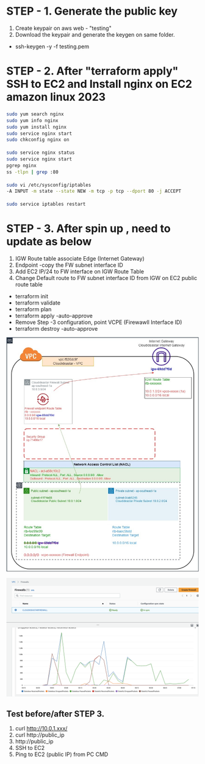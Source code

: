 # STEP - 1. Generate the public key


1. Create keypair on aws web - "testing"
2. Download the keypair and generate the keygen on same folder.
  - ssh-keygen -y -f testing.pem

# STEP - 2. After "terraform apply" SSH to EC2 and Install nginx on EC2 amazon linux 2023
```bash
sudo yum search nginx
sudo yum info nginx
sudo yum install nginx
sudo service nginx start
sudo chkconfig nginx on

sudo service nginx status
sudo service nginx start
pgrep nginx
ss -tlpn | grep :80

sudo vi /etc/sysconfig/iptables
-A INPUT -m state --state NEW -m tcp -p tcp --dport 80 -j ACCEPT

sudo service iptables restart
```
# STEP - 3. After spin up , need to update as below

1. IGW Route table associate Edge (Internet Gateway)
2. Endpoint -copy the FW subnet interface ID
3. Add EC2 IP/24 to FW interface on IGW Route Table
4. Change Default route to FW subnet interface ID from IGW on EC2 public route table

  - terraform init
  - terraform validate
  - terraform plan
  - terraform apply -auto-approve
  - Remove Step -3 configuration, point VCPE (Firewawll Interface ID)
  - terraform destroy -auto-approve
  
![header image](cloudideastar_nfw.jpg)

![header image](AWS_NFW.png)



## Test before/after  STEP 3.
1. curl http://10.0.1.xxx/
2. curl http://public_ip
3. http://public_ip
4. SSH to EC2
5. Ping to EC2 (public IP) from PC CMD
